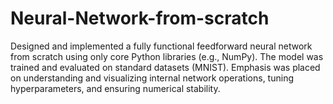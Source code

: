 # Neural-Network-from-scratch
Designed and implemented a fully functional feedforward neural network from scratch using only core Python libraries (e.g., NumPy). The model was trained and evaluated on standard datasets (MNIST). Emphasis was placed on understanding and visualizing internal network operations, tuning hyperparameters, and ensuring numerical stability.
